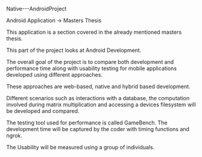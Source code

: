 
Native---AndroidProject

Android Application -> Masters Thesis

This application is a section covered in the already mentioned masters thesis.

This part of the project looks at Android Development.

The overall goal of the project is to compare both development and performance time along with usability testing for mobile applications developed using different approaches.

These approaches are web-based, native and hybrid based development.

Different scenarios such as interactions with a database, the computation involved during matrix multiplication and accessing a devices filesystem will be developed and compared.

The testing tool used for performance is called GameBench. The development time will be captured by the coder with timing functions and ngrok.

The Usability will be measured using a group of individuals.
